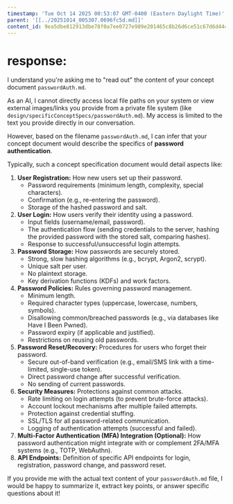 ```yaml
---
timestamp: 'Tue Oct 14 2025 00:53:07 GMT-0400 (Eastern Daylight Time)'
parent: '[[../20251014_005307.0696fc5d.md]]'
content_id: 9ea5dbe812913dbe78f0a7ee0727e989e201465c8b26d6ce51c67d6d4445fcb3
---
```


# response:

I understand you're asking me to "read out" the content of your concept document `passwordAuth.md`.

As an AI, I cannot directly access local file paths on your system or view external images/links you provide from a private file system (like `design/specificConceptSpecs/passwordAuth.md`). My access is limited to the text you provide directly in our conversation.

However, based on the filename `passwordAuth.md`, I can infer that your concept document would describe the specifics of **password authentication**.

Typically, such a concept specification document would detail aspects like:

1. **User Registration:** How new users set up their password.
   * Password requirements (minimum length, complexity, special characters).
   * Confirmation (e.g., re-entering the password).
   * Storage of the hashed password and salt.
2. **User Login:** How users verify their identity using a password.
   * Input fields (username/email, password).
   * The authentication flow (sending credentials to the server, hashing the provided password with the stored salt, comparing hashes).
   * Response to successful/unsuccessful login attempts.
3. **Password Storage:** How passwords are securely stored.
   * Strong, slow hashing algorithms (e.g., bcrypt, Argon2, scrypt).
   * Unique salt per user.
   * No plaintext storage.
   * Key derivation functions (KDFs) and work factors.
4. **Password Policies:** Rules governing password management.
   * Minimum length.
   * Required character types (uppercase, lowercase, numbers, symbols).
   * Disallowing common/breached passwords (e.g., via databases like Have I Been Pwned).
   * Password expiry (if applicable and justified).
   * Restrictions on reusing old passwords.
5. **Password Reset/Recovery:** Procedures for users who forget their password.
   * Secure out-of-band verification (e.g., email/SMS link with a time-limited, single-use token).
   * Direct password change after successful verification.
   * No sending of current passwords.
6. **Security Measures:** Protections against common attacks.
   * Rate limiting on login attempts (to prevent brute-force attacks).
   * Account lockout mechanisms after multiple failed attempts.
   * Protection against credential stuffing.
   * SSL/TLS for all password-related communication.
   * Logging of authentication attempts (successful and failed).
7. **Multi-Factor Authentication (MFA) Integration (Optional):** How password authentication might integrate with or complement 2FA/MFA systems (e.g., TOTP, WebAuthn).
8. **API Endpoints:** Definition of specific API endpoints for login, registration, password change, and password reset.

If you provide me with the actual text content of your `passwordAuth.md` file, I would be happy to summarize it, extract key points, or answer specific questions about it!
